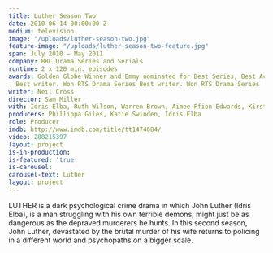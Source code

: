```yaml
---
title: Luther Season Two
date: 2010-06-14 00:00:00 Z
medium: television
image: "/uploads/luther-season-two.jpg"
feature-image: "/uploads/luther-season-two-feature.jpg"
span: July 2010 – May 2011
company: BBC Drama Series and Serials
runtime: 2 x 120 min. episodes
awards: Golden Globe Winner and Emmy nominated for Best Series, Best Actor, Best Director,
  Best writer. Won RTS Drama Series Best writer. Won RTS Drama Series
writer: Neil Cross
director: Sam Miller
with: Idris Elba, Ruth Wilson, Warren Brown, Aimee-Ffion Edwards, Kirsten Wareing
producers: Phillippa Giles, Katie Swinden, Idris Elba
role: Producer
imdb: http://www.imdb.com/title/tt1474684/
video: 288215397
layout: project
is-in-production: 
is-featured: 'true'
is-carousel:
carousel-text: Luther
layout: project
---
```


LUTHER is a dark psychological crime drama in which John Luther (Idris Elba), is a man struggling with his own terrible demons, might just be as dangerous as the depraved murderers he hunts. In this second season, John Luther, devastated by the brutal murder of his wife returns to policing in a different world and psychopaths on a bigger scale.